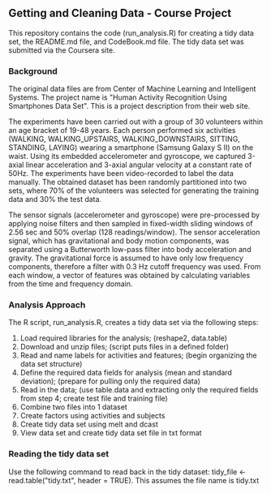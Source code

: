 ## Getting and Cleaning Data - Course Project

This repository contains the code (run_analysis.R) for creating a tidy data set, the README.md file, and CodeBook.md file.  The tidy data set was submitted via the Coursera site. 

### Background

The original data files are from Center of Machine Learning and Intelligent Systems. The project name is "Human Activity Recognition Using Smartphones Data Set". This is a project description from their web site.

The experiments have been carried out with a group of 30 volunteers within an age bracket of 19-48 years. Each person performed six activities (WALKING, WALKING_UPSTAIRS, WALKING_DOWNSTAIRS, SITTING, STANDING, LAYING) wearing a smartphone (Samsung Galaxy S II) on the waist. Using its embedded accelerometer and gyroscope, we captured 3-axial linear acceleration and 3-axial angular velocity at a constant rate of 50Hz. The experiments have been video-recorded to label the data manually. The obtained dataset has been randomly partitioned into two sets, where 70% of the volunteers was selected for generating the training data and 30% the test data. 

The sensor signals (accelerometer and gyroscope) were pre-processed by applying noise filters and then sampled in fixed-width sliding windows of 2.56 sec and 50% overlap (128 readings/window). The sensor acceleration signal, which has gravitational and body motion components, was separated using a Butterworth low-pass filter into body acceleration and gravity. The gravitational force is assumed to have only low frequency components, therefore a filter with 0.3 Hz cutoff frequency was used. From each window, a vector of features was obtained by calculating variables from the time and frequency domain.

### Analysis Approach
The R script, run_analysis.R, creates a tidy data set via the following steps:

1. Load required libraries for the analysis; (reshape2, data.table)
2. Download and unzip files; (script puts files in a defined folder)
3. Read and name labels for activities and features; (begin organizing the data set structure)
4. Define the required data fields for analysis (mean and standard deviation); (prepare for pulling only the required data)
5. Read in the data; (use table.data and extracting only the required fields from step 4; create test file and training file)
6. Combine two files into 1 dataset
7. Create factors using activities and subjects
8. Create tidy data set using melt and dcast
9. View data set and create tidy data set file in txt format
 
### Reading the tidy data set
Use the following command to read back in the tidy dataset: tidy_file <- read.table("tidy.txt", header = TRUE).  This assumes the file name is tidy.txt
